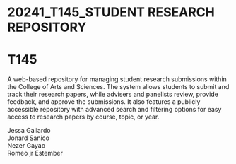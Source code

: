 # 20241_T145_STUDENT RESEARCH REPOSITORY
# T145
A web-based repository for managing student research submissions within the College of Arts and Sciences. The system allows students to submit and track their research papers, while advisers and panelists review, provide feedback, and approve the submissions. It also features a publicly accessible repository with advanced search and filtering options for easy access to research papers by course, topic, or year.

Jessa Gallardo  
Jonard Sanico  
Nezer Gayao  
Romeo jr Estember
